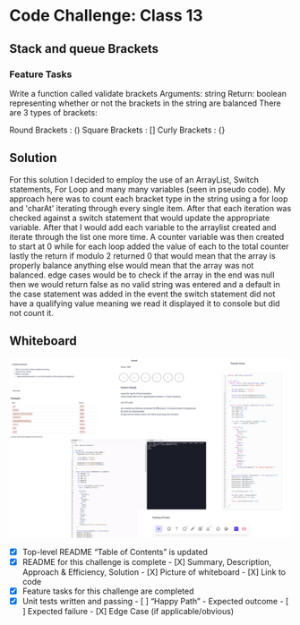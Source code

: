 # Code Challenge: Class 13

## Stack and queue Brackets 

### Feature Tasks

Write a function called validate brackets
Arguments: string
Return: boolean
representing whether or not the brackets in the string are balanced
There are 3 types of brackets:

Round Brackets : ()
Square Brackets : []
Curly Brackets : {}

## Solution

For this solution I decided to employ the use of an ArrayList, Switch statements, For Loop and many many variables (seen in pseudo code). My approach here was to count each bracket type in the string using a for loop and 'charAt' iterating through every single item. After that each iteration was checked against a switch statement that would update the appropriate variable. After that I would add each variable to the arraylist created and iterate through the list one more time. A counter variable was then created to start at 0 while for each loop added the value of each to the total counter lastly the return if modulo 2 returned 0 that would mean that the array is properly balance anything else would mean that the array was not balanced. edge cases would be to check if the array in the end was null then we would return false as no valid string was entered and a default in the case statement was added in the event the switch statement did not have a qualifying value meaning we read it displayed it to console but did not count it. 

## Whiteboard

![stack and queue brackets](<ScreenShots/Screenshot 2023-07-26 at 7.26.39 PM.png>)

- [x] Top-level README “Table of Contents” is updated
- [x] README for this challenge is complete - [X] Summary, Description, Approach & Efficiency, Solution - [X] Picture of whiteboard - [X] Link to code
- [x] Feature tasks for this challenge are completed
- [X] Unit tests written and passing - [ ] “Happy Path” - Expected outcome - [ ] Expected failure - [X] Edge Case (if applicable/obvious)
